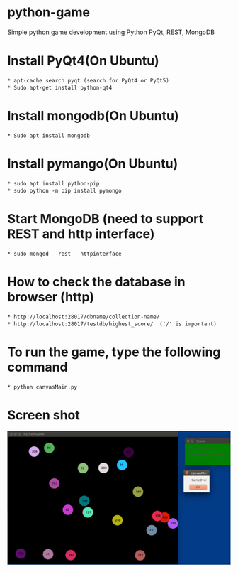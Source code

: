 # python-game
Simple python game development using Python PyQt, REST, MongoDB

# Install PyQt4(On Ubuntu)
	* apt-cache search pyqt (search for PyQt4 or PyQt5)
	* Sudo apt-get install python-qt4
# Install mongodb(On Ubuntu)
	* Sudo apt install mongodb
# Install pymango(On Ubuntu)
	* sudo apt install python-pip
	* sudo python -m pip install pymongo
# Start MongoDB (need to support REST and http interface)
	* sudo mongod --rest --httpinterface
# How to check the database in browser (http)
	* http://localhost:28017/dbname/collection-name/ 
	* http://localhost:28017/testdb/highest_score/  ('/' is important)
	

# To run the game, type the following command
	* python canvasMain.py

# Screen shot
![alt text](https://github.com/saanvijay/python-game/blob/master/screen-shot-game.png)

